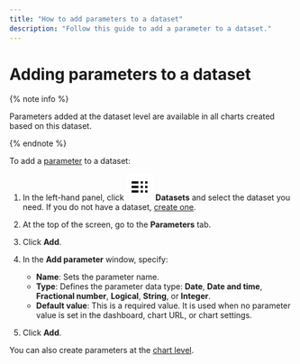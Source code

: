 ```yaml
---
title: "How to add parameters to a dataset"
description: "Follow this guide to add a parameter to a dataset."
---
```


# Adding parameters to a dataset

{% note info %}

Parameters added at the dataset level are available in all charts created based on this dataset.

{% endnote %}

To add a [parameter](../../concepts/parameters.md) to a dataset:


1. In the left-hand panel, click ![image](../../../_assets/datalens/datasets.svg) **Datasets** and select the dataset you need. If you do not have a dataset, [create one](create.md).
1. At the top of the screen, go to the **Parameters** tab.
1. Click **Add**.
1. In the **Add parameter** window, specify:

   * **Name**: Sets the parameter name.
   * **Type**: Defines the parameter data type: **Date**, **Date and time**, **Fractional number**, **Logical**, **String**, or **Integer**.
   * **Default value**: This is a required value. It is used when no parameter value is set in the dashboard, chart URL, or chart settings.

1. Click **Add**.

You can also create parameters at the [chart level](../chart/add-parameter-chart.md).
